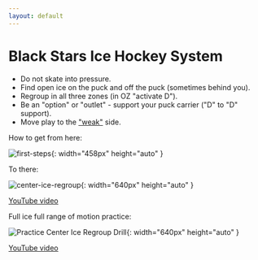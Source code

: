 ```yaml
---
layout: default
---
```

<!-- link rel="stylesheet" href="/style.css" -->

# Black Stars Ice Hockey System

- Do not skate into pressure.
- Find open ice on the puck and off the puck (sometimes behind you).
- Regroup in all three zones (in OZ "activate D").
- Be an "option" or "outlet" - support your puck carrier ("D" to "D" support).
- Move play to the ["weak"](https://theweaksidestory.wordpress.com/2022/01/23/the-weak-side-story/) side.


How to get from here:

![first-steps](https://github.com/user-attachments/assets/e9728cd9-4861-4622-b5aa-d0b053ae36a0){: width="458px" height="auto" }

To there:

![center-ice-regroup](https://github.com/user-attachments/assets/9faa6bf5-35a3-4ba0-a658-482aaf9403d7){: width="640px" height="auto" }

[YouTube video](https://youtu.be/xUTFwUlOSwE)

Full ice full range of motion practice:

![Practice Center Ice Regroup Drill](https://github.com/user-attachments/assets/b8e1d5f2-ae65-4656-8046-1ecd12b7bbda){: width="640px" height="auto" }

[YouTube video](https://youtu.be/GZMWYcK2a88)

